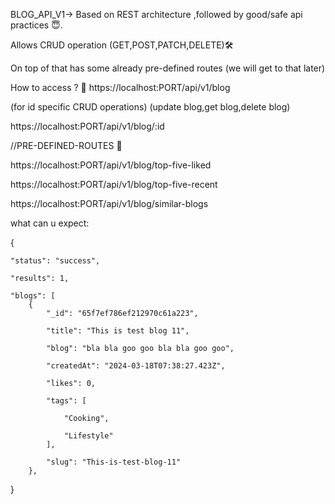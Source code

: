 BLOG_API_V1-> Based on REST architecture ,followed by good/safe api practices 😇.

Allows CRUD operation (GET,POST,PATCH,DELETE)🛠️

On top of that has some already pre-defined routes (we will get to that later)

How to access ? 🧐
https://localhost:PORT/api/v1/blog

(for id specific CRUD operations) (update blog,get blog,delete blog)

https://localhost:PORT/api/v1/blog/:id

//PRE-DEFINED-ROUTES 🧭

https://localhost:PORT/api/v1/blog/top-five-liked 

https://localhost:PORT/api/v1/blog/top-five-recent

https://localhost:PORT/api/v1/blog/similar-blogs

what can u expect:


{

    "status": "success",
    
    "results": 1,
    
    "blogs": [
        {
            "_id": "65f7ef786ef212970c61a223",
            
            "title": "This is test blog 11",
           
            "blog": "bla bla goo goo bla bla goo goo",
            
            "createdAt": "2024-03-18T07:38:27.423Z",
            
            "likes": 0,
            
            "tags": [
            
                "Cooking",
                
                "Lifestyle"
            ],
            
            "slug": "This-is-test-blog-11"
        },
        
}


